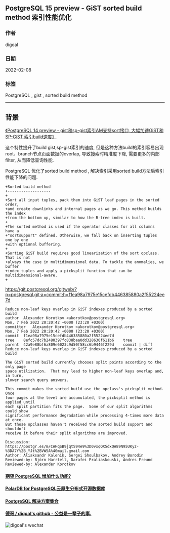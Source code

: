 ## PostgreSQL 15 preview - GiST sorted build method 索引性能优化  
                                   
### 作者                               
digoal                                            
                                             
### 日期                                        
2022-02-08                                     
                                     
### 标签                        
PostgreSQL , gist , sorted build method           
                                           
----                                             
                                        
## 背景       
[《PostgreSQL 14 preview - gist和sp-gist索引AM支持sort接口, 大幅加速GiST和SP-GiST 索引build速度》](../202104/20210408_07.md)    
  
这个特性提升了build gist,sp-gist索引的速度, 但是这种方法build的索引容易出现root、branch节点页面数据的overlap, 导致搜索时精准度下降, 需要更多的内部filter, 从而降低查询性能.   
  
PostgreSQL 优化了sorted build method , 解决索引采用sorted build方法后索引性能下降的问题.    
  
```  
+Sorted build method  
+-------------------  
+  
+Sort all input tuples, pack them into GiST leaf pages in the sorted order,  
+and create downlinks and internal pages as we go. This method builds the index  
+from the bottom up, similar to how the B-tree index is built.  
+  
+The sorted method is used if the operator classes for all columns have a  
+"sortsupport" defined. Otherwise, we fall back on inserting tuples one by one  
+with optional buffering.  
+  
+Sorting GiST build requires good linearization of the sort opclass. That is not  
+always the case in multidimensional data. To tackle the anomalies, we buffer  
+index tuples and apply a picksplit function that can be multidimensional-aware.  
+  
```  
  
https://git.postgresql.org/gitweb/?p=postgresql.git;a=commit;h=f1ea98a7975e15cefdb446385880a2f55224ee7d  
  
```  
Reduce non-leaf keys overlap in GiST indexes produced by a sorted build  
author	Alexander Korotkov <akorotkov@postgresql.org>	  
Mon, 7 Feb 2022 20:20:42 +0000 (23:20 +0300)  
committer	Alexander Korotkov <akorotkov@postgresql.org>	  
Mon, 7 Feb 2022 20:20:42 +0000 (23:20 +0300)  
commit	f1ea98a7975e15cefdb446385880a2f55224ee7d  
tree	8efc57dc7b2480397fc838baa0dd328630f611b6	tree  
parent	42a9e88bf6a809e6023c9d50f58cc6b9446f229d	commit | diff  
Reduce non-leaf keys overlap in GiST indexes produced by a sorted build  
  
The GiST sorted build currently chooses split points according to the only page  
space utilization.  That may lead to higher non-leaf keys overlap and, in turn,  
slower search query answers.  
  
This commit makes the sorted build use the opclass's picksplit method.  Once  
four pages at the level are accumulated, the picksplit method is applied until  
each split partition fits the page.  Some of our split algorithms could show  
significant performance degradation while processing 4-times more data at once.  
But those opclasses haven't received the sorted build support and shouldn't  
receive it before their split algorithms are improved.  
  
Discussion: https://postgr.es/m/CAHqSB9jqtS94e9%3D0vxqQX5dxQA89N95UKyz-%3DA7Y%2B_YJt%2BVW5A%40mail.gmail.com  
Author: Aliaksandr Kalenik, Sergei Shoulbakov, Andrey Borodin  
Reviewed-by: Björn Harrtell, Darafei Praliaskouski, Andres Freund  
Reviewed-by: Alexander Korotkov  
```  
  
  
#### [期望 PostgreSQL 增加什么功能?](https://github.com/digoal/blog/issues/76 "269ac3d1c492e938c0191101c7238216")
  
  
#### [PolarDB for PostgreSQL云原生分布式开源数据库](https://github.com/ApsaraDB/PolarDB-for-PostgreSQL "57258f76c37864c6e6d23383d05714ea")
  
  
#### [PostgreSQL 解决方案集合](https://yq.aliyun.com/topic/118 "40cff096e9ed7122c512b35d8561d9c8")
  
  
#### [德哥 / digoal's github - 公益是一辈子的事.](https://github.com/digoal/blog/blob/master/README.md "22709685feb7cab07d30f30387f0a9ae")
  
  
![digoal's wechat](../pic/digoal_weixin.jpg "f7ad92eeba24523fd47a6e1a0e691b59")
  
